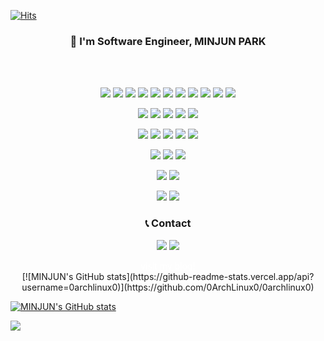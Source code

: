 <!-- ![header](header.png) -->
[![Hits](https://hits.seeyoufarm.com/api/count/incr/badge.svg?url=https%3A%2F%2Fgithub.com%2F0ArchLinux0%2F0archlinux0&count_bg=%2379C83D&title_bg=%23555555&icon=&icon_color=%23E7E7E7&title=hits&edge_flat=false)](https://hits.seeyoufarm.com)
<br>
<h3 align="center"> 👋 I'm Software Engineer, MINJUN PARK</h3>
<br>
<br>
<!-- ![Visitor Count](https://profile-counter.glitch.me/0archlinux0/count.svg) -->

<!-- <p align ="center">Software Engineer</p> -->


<p align="center">
  <img src="https://img.shields.io/badge/ruby-%23CC342D.svg?style=plastic&logo=ruby&logoColor=white"/>
  <img src="https://img.shields.io/badge/rails-%23CC0000.svg?style=plastic&logo=ruby-on-rails&logoColor=white"/>
  <img src="https://img.shields.io/badge/c-%2300599C.svg?style=plastic&logo=c&logoColor=white"/>
  <img src="https://img.shields.io/badge/c++-%2300599C.svg?style=plastic&logo=c%2B%2B&logoColor=white"/>
  <img src="https://img.shields.io/badge/node.js-6DA55F?style=plastic&logo=node.js&logoColor=white"/>
  <img src="https://img.shields.io/badge/javascript-%23323330.svg?style=plastic&logo=javascript&logoColor=%23F7DF1E"/>
  <img src="https://img.shields.io/badge/express.js-%23404d59.svg?style=plastic&logo=express&logoColor=%2361DAFB"/>
  <img src="https://img.shields.io/badge/dart-%230175C2.svg?style=plastic&logo=dart&logoColor=white"/>
  <img src="https://img.shields.io/badge/Flutter-%2302569B.svg?style=plastic&logo=Flutter&logoColor=white"/>
  <img src="https://img.shields.io/badge/python-3670A0?style=plastic&logo=python&logoColor=ffdd54"/>
  <img src="https://img.shields.io/badge/numpy-%23013243.svg?style=plastic&logo=numpy&logoColor=white"/>
  
</p>
<p align="center">
  <img src="https://img.shields.io/badge/Red%20Hat-EE0000?style=plastic&logo=redhat&logoColor=white"/>
  <img src="https://img.shields.io/badge/Android-3DDC84?style=plastic&logo=android&logoColor=white"/>
  <img src="https://img.shields.io/badge/VIM-%2311AB00.svg?style=plastic&logo=vim&logoColor=white"/>
  <img src="https://img.shields.io/badge/Arch%20Linux-1793D1?logo=arch-linux&logoColor=fff&style=plastic"/>
  <img src="https://img.shields.io/badge/shell_script-%23121011.svg?style=plastic&logo=gnu-bash&logoColor=white"/>
</p>
<p align="center">
  <img src="https://img.shields.io/badge/apache-%23D42029.svg?style=plastic&logo=apache&logoColor=white"/>
  <img src="https://img.shields.io/badge/AWS-%23FF9900.svg?style=plastic&logo=amazon-aws&logoColor=white"/>
  <img src="https://img.shields.io/badge/Cloudflare-F38020?style=plastic&logo=Cloudflare&logoColor=white"/>
  <img src="https://img.shields.io/badge/git-%23F05033.svg?style=plastic&logo=git&logoColor=white"/>
  <img src="https://img.shields.io/badge/gitlab-%23181717.svg?style=plastic&logo=gitlab&logoColor=white"/>
</p>
<p align="center">
  <img src="https://img.shields.io/badge/vuejs-%2335495e.svg?style=plastic&logo=vuedotjs&logoColor=%234FC08D"/>
  <img src="https://img.shields.io/badge/-mocha-%238D6748?style=plastic&logo=mocha&logoColor=white"/>
  <img src="https://img.shields.io/badge/NPM-%23000000.svg?style=plastic&logo=npm&logoColor=white"/>
</p>
<p align="center">
  <img src="https://img.shields.io/badge/opencv-%23white.svg?style=plastic&logo=opencv&logoColor=white"/>
  <img src="https://img.shields.io/badge/threejs-black?style=plastic&logo=three.js&logoColor=white"/>
</p>
<p align="center">
  <img src="https://img.shields.io/badge/MongoDB-%234ea94b.svg?style=plastic&logo=mongodb&logoColor=white"/>
  <img src="https://img.shields.io/badge/sqlite-%2307405e.svg?style=plastic&logo=sqlite&logoColor=white"/>
</p>

<h3 align ="center">📞 Contact</h3>
<p align="center">
  <a href="mailto:bluebluerize900@gmail.com"><img src="https://img.shields.io/badge/Gmail-D14836?style=plastic&logo=gmail&logoColor=white"/></a>
  <a href="https://www.linkedin.com/in/minjun-park-536ba2213/"><img src="https://img.shields.io/badge/linkedin-%230077B5.svg?style=plastic&logo=linkedin&logoColor=white"/></a><br>
</p>
<p align ="center">
  <a href="https://0archlinux0.github.io/" style="color:white;">visit my blog!</a>
  <br>
  [![MINJUN's GitHub stats](https://github-readme-stats.vercel.app/api?username=0archlinux0)](https://github.com/0ArchLinux0/0archlinux0)
  <br>
</p>

[![MINJUN's GitHub stats](https://github-readme-stats.vercel.app/api?username=0archlinux0)](https://github.com/0ArchLinux0/0archlinux0)

<a href="https://github.com/0ArchLinux0/0archlinux0"><img src="https://github-readme-stats.vercel.app/api?username=0archlinux0"></img></a>


